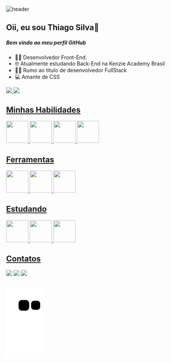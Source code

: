 
![header](https://capsule-render.vercel.app/api?type=waving&color=auto&section=header&height=200)

## Oii, eu sou Thiago Silva👋
##### Bem vindo ao meu perfil GitHub

- 👨‍💻 Desenvolvedor Front-End.
- 🤓 Atualmente estudando Back-End na Kenzie Academy Brasil
- 👨‍🎓 Rumo ao titulo de desenvolvedor FullStack
- 💻 Amante de CSS


<!-- <div align="center">
  <img aligh="right" src="https://github-readme-stats.vercel.app/api/top-langs?locale=en&hide_title=false&layout=compact&card_width=320&langs_count=5&theme=github_dark&hide_border=true&username=thiagokalac" width="49%" alt="languages graph"  />
  <img align="left" src="https://github-readme-stats.vercel.app/api?username=thiagokalac&show_icons=true&theme=github_dark&hide_border=true" alt="thiagokalac" width="49%" />
</div> -->

<div>
<a href="https://github.com/thiagokalac">
<img height="150em" src="https://github-readme-stats.vercel.app/api/top-langs/?username=ThiagoKalac&layout=compact&langs_count=7&theme=dracula"/>
<img height="150em" src="https://github-readme-stats.vercel.app/api?username=thiagokalac&show_icons=true&theme=dracula&include_all_commits=true&count_private=true"/>
</div>

## Minhas Habilidades
<div align="left">
    <img src="https://cdn.jsdelivr.net/gh/devicons/devicon/icons/html5/html5-original-wordmark.svg" width="60" height="60"/> 
    <img src="https://cdn.jsdelivr.net/gh/devicons/devicon/icons/css3/css3-original-wordmark.svg" width="60" height="60"/> 
    <img src="https://cdn.jsdelivr.net/gh/devicons/devicon/icons/javascript/javascript-original.svg" width="60" height="60"/> 
    <img src="https://cdn.jsdelivr.net/gh/devicons/devicon/icons/react/react-original-wordmark.svg" width="60" height="60"/> 
    
</div>

 ## Ferramentas
<div align="left" >
    <img src="https://cdn.jsdelivr.net/gh/devicons/devicon/icons/vscode/vscode-original-wordmark.svg" width="60" height="60"/> 
    <img src="https://cdn.jsdelivr.net/gh/devicons/devicon/icons/figma/figma-original.svg" width="60" height="60"/>        
    <img src="https://cdn.jsdelivr.net/gh/devicons/devicon/icons/git/git-original.svg" width="60" height="60"/> 
</div>

## Estudando
<div align="left" >
    <img src="https://cdn.jsdelivr.net/gh/devicons/devicon/icons/typescript/typescript-original.svg" width="60" height="60"/> 
    <img src="https://cdn.jsdelivr.net/gh/devicons/devicon/icons/postgresql/postgresql-original-wordmark.svg" width="60" height="60"/> 
    <img src="https://cdn.jsdelivr.net/gh/devicons/devicon/icons/nodejs/nodejs-plain.svg" width="60" height="60"/> 
</div>

## Contatos
<div> 
  <a href="https://instagram.com/thiagokalac" target="_blank"><img src="https://img.shields.io/badge/-Instagram-%23E4405F?style=for-the-badge&logo=instagram&logoColor=white" target="_blank"></a>
  <a href="https://www.linkedin.com/in/thiagorodriguessilva1994" target="_blank"><img src="https://img.shields.io/badge/-LinkedIn-%230077B5?style=for-the-badge&logo=linkedin&logoColor=white" target="_blank"></a> 
  <a href="https://kenzieacademybrasil.slack.com/team/U03DYEHJLNR" target="_blank"><img src="https://img.shields.io/badge/Slack-4A154B?style=for-the-badge&logo=slack&logoColor=white" target="_blank"></a>
  
  
  ##
    
  ![Snake animation](https://github.com/ThiagoKalac/ThiagoKalac/blob/output/github-contribution-grid-snake.svg)
    
</div>


